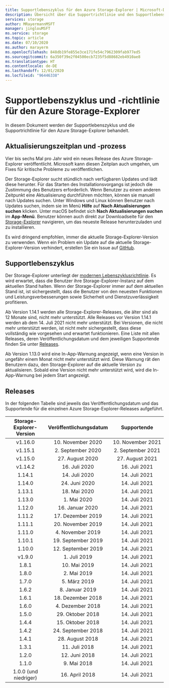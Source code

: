 ```yaml
---
title: Supportlebenszyklus für den Azure Storage-Explorer | Microsoft-Dokumentation
description: Übersicht über die Supportrichtlinie und den Supportlebenszyklus für den Azure Storage-Explorer
services: storage
author: MRayermannMSFT
manager: jinglouMSFT
ms.service: storage
ms.topic: article
ms.date: 07/10/2020
ms.author: marayerm
ms.openlocfilehash: 848db19fe855e3ce171fe54c7962309fab977ed5
ms.sourcegitcommit: 6a350f39e2f04500ecb7235f5d88682eb4910ae8
ms.translationtype: HT
ms.contentlocale: de-DE
ms.lasthandoff: 12/01/2020
ms.locfileid: "96446338"
---
```

# <a name="azure-storage-explorer-support-lifecycle-and-policy"></a>Supportlebenszyklus und -richtlinie für den Azure Storage-Explorer

In diesem Dokument werden der Supportlebenszyklus und die Supportrichtlinie für den Azure Storage-Explorer behandelt.

## <a name="update-schedule-and-process"></a>Aktualisierungszeitplan und -prozess

Vier bis sechs Mal pro Jahr wird ein neues Release des Azure Storage-Explorer veröffentlicht. Microsoft kann diesen Zeitplan auch umgehen, um Fixes für kritische Probleme zu veröffentlichen.

Der Storage-Explorer sucht stündlich nach verfügbaren Updates und lädt diese herunter. Für das Starten des Installationsvorgangs ist jedoch die Zustimmung des Benutzers erforderlich. Wenn Benutzer zu einem anderen Zeitpunkt eine Aktualisierung durchführen möchten, können sie manuell nach Updates suchen. Unter Windows und Linux können Benutzer nach Updates suchen, indem sie im Menü **Hilfe** auf **Nach Aktualisierungen suchen** klicken. Unter macOS befindet sich **Nach Aktualisierungen suchen** im **App-Menü**. Benutzer können auch direkt zur Downloadseite für den [Storage-Explorer](https://azure.microsoft.com/features/storage-explorer/) navigieren, um das neueste Release herunterzuladen und zu installieren.

Es wird dringend empfohlen, immer die aktuelle Storage-Explorer-Version zu verwenden. Wenn ein Problem ein Update auf die aktuelle Storage-Explorer-Version verhindert, erstellen Sie ein Issue auf [GitHub](https://github.com/microsoft/AzureStorageExplorer).

## <a name="support-lifecycle"></a>Supportlebenszyklus

Der Storage-Explorer unterliegt der [modernen Lebenszyklusrichtlinie](https://support.microsoft.com/help/30881/modern-lifecycle-policy). Es wird erwartet, dass die Benutzer ihre Storage-Explorer-Instanz auf dem aktuellen Stand halten. Wenn der Storage-Explorer immer auf dem aktuellen Stand ist, ist sichergestellt, dass die Benutzer von den neuesten Funktionen und Leistungsverbesserungen sowie Sicherheit und Dienstzuverlässigkeit profitieren.

Ab Version 1.14.1 werden alle Storage-Explorer-Releases, die älter sind als 12 Monate sind, nicht mehr unterstützt. Alle Releases vor Version 1.14.1 werden ab dem 14. Juli 2021 nicht mehr unterstützt. Bei Versionen, die nicht mehr unterstützt werden, ist nicht mehr sichergestellt, dass diese vollständig wie vorgesehen und erwartet funktionieren. Eine Liste mit allen Releases, deren Veröffentlichungsdatum und dem jeweiligen Supportende finden Sie unter [Releases](#releases).

Ab Version 1.13.0 wird eine In-App-Warnung angezeigt, wenn eine Version in ungefähr einem Monat nicht mehr unterstützt wird. Diese Warnung rät den Benutzern dazu, den Storage-Explorer auf die aktuelle Version zu aktualisieren. Sobald eine Version nicht mehr unterstützt wird, wird die In-App-Warnung bei jedem Start angezeigt.

## <a name="releases"></a>Releases

In der folgenden Tabelle sind jeweils das Veröffentlichungsdatum und das Supportende für die einzelnen Azure Storage-Explorer-Releases aufgeführt.

| Storage-Explorer-Version  | Veröffentlichungsdatum       | Supportende |
|:-------------------------:|:------------------:|:-------------------:|
| v1.16.0                   | 10. November 2020  | 10. November 2021   |
| v1.15.1                   | 2\. September 2020  | 2\. September 2021   |
| v1.15.0                   | 27. August 2020    | 27. August 2021     |
| v1.14.2                   | 16. Juli 2020      | 16. Juli 2021       |
| 1\.14.1                   | 14. Juli 2020      | 14. Juli 2021       |
| 1\.14.0                   | 24. Juni 2020      | 14. Juli 2021       |
| 1\.13.1                   | 18. Mai 2020       | 14. Juli 2021       |
| 1\.13.0                   | 1\. Mai 2020        | 14. Juli 2021       |
| 1\.12.0                   | 16. Januar 2020   | 14. Juli 2021       |
| 1\.11.2                   | 17. Dezember 2019  | 14. Juli 2021       |
| 1\.11.1                   | 20. November 2019  | 14. Juli 2021       |
| 1\.11.0                   | 4\. November 2019   | 14. Juli 2021       |
| 1\.10.1                   | 19. September 2019 | 14. Juli 2021       |
| 1\.10.0                   | 12. September 2019 | 14. Juli 2021       |
| v1.9.0                    | 1\. Juli 2019       | 14. Juli 2021       |
| 1\.8.1                    | 10. Mai 2019       | 14. Juli 2021       |
| 1\.8.0                    | 2\. Mai 2019        | 14. Juli 2021       |
| 1\.7.0                    | 5\. März 2019      | 14. Juli 2021       |
| 1\.6.2                    | 8\. Januar 2019    | 14. Juli 2021       |
| 1\.6.1                    | 18. Dezember 2018  | 14. Juli 2021       |
| 1\.6.0                    | 4\. Dezember 2018   | 14. Juli 2021       |
| 1\.5.0                    | 29. Oktober 2018   | 14. Juli 2021       |
| 1\.4.4                    | 15. Oktober 2018   | 14. Juli 2021       |
| 1\.4.2                    | 24. September 2018 | 14. Juli 2021       |
| 1\.4.1                    | 28. August 2018    | 14. Juli 2021       |
| 1\.3.1                    | 11. Juli 2018      | 14. Juli 2021       |
| 1\.2.0                    | 12. Juni 2018      | 14. Juli 2021       |
| 1\.1.0                    | 9\. Mai 2018        | 14. Juli 2021       |
| 1\.0.0 (und niedriger)        | 16. April 2018     | 14. Juli 2021       |
